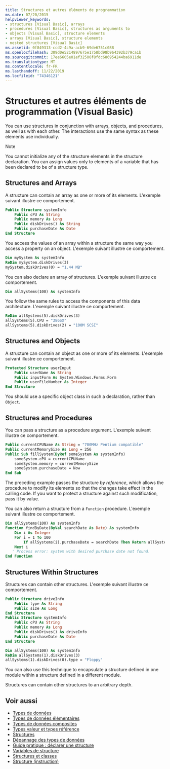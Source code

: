 ```yaml
---
title: Structures et autres éléments de programmation
ms.date: 07/20/2015
helpviewer_keywords:
- structures [Visual Basic], arrays
- procedures [Visual Basic], structures as arguments to
- objects [Visual Basic], structure elements
- arrays [Visual Basic], structure elements
- nested structures [Visual Basic]
ms.assetid: 0f849313-ccd2-4c9a-acb9-69de6751c088
ms.openlocfilehash: 309d0e5214897675e1758bd98b964392b379ca1b
ms.sourcegitcommit: 17ee6605e01ef32506f8fdc686954244ba6911de
ms.translationtype: MT
ms.contentlocale: fr-FR
ms.lasthandoff: 11/22/2019
ms.locfileid: "74346121"
---
```

# <a name="structures-and-other-programming-elements-visual-basic"></a>Structures et autres éléments de programmation (Visual Basic)
You can use structures in conjunction with arrays, objects, and procedures, as well as with each other. The interactions use the same syntax as these elements use individually.  
  
> [!NOTE]
> You cannot initialize any of the structure elements in the structure declaration. You can assign values only to elements of a variable that has been declared to be of a structure type.  
  
## <a name="structures-and-arrays"></a>Structures and Arrays  
 A structure can contain an array as one or more of its elements. L'exemple suivant illustre ce comportement.  
  
```vb  
Public Structure systemInfo  
    Public cPU As String  
    Public memory As Long  
    Public diskDrives() As String  
    Public purchaseDate As Date  
End Structure   
```  
  
 You access the values of an array within a structure the same way you access a property on an object. L'exemple suivant illustre ce comportement.  
  
```vb  
Dim mySystem As systemInfo  
ReDim mySystem.diskDrives(3)  
mySystem.diskDrives(0) = "1.44 MB"  
```  
  
 You can also declare an array of structures. L'exemple suivant illustre ce comportement.  
  
```vb  
Dim allSystems(100) As systemInfo  
```  
  
 You follow the same rules to access the components of this data architecture. L'exemple suivant illustre ce comportement.  
  
```vb  
ReDim allSystems(5).diskDrives(3)  
allSystems(5).CPU = "386SX"  
allSystems(5).diskDrives(2) = "100M SCSI"  
```  
  
## <a name="structures-and-objects"></a>Structures and Objects  
 A structure can contain an object as one or more of its elements. L'exemple suivant illustre ce comportement.  
  
```vb  
Protected Structure userInput  
    Public userName As String  
    Public inputForm As System.Windows.Forms.Form  
    Public userFileNumber As Integer  
End Structure  
```  
  
 You should use a specific object class in such a declaration, rather than `Object`.  
  
## <a name="structures-and-procedures"></a>Structures and Procedures  
 You can pass a structure as a procedure argument. L'exemple suivant illustre ce comportement.  
  
```vb  
Public currentCPUName As String = "700MHz Pentium compatible"  
Public currentMemorySize As Long = 256  
Public Sub fillSystem(ByRef someSystem As systemInfo)  
    someSystem.cPU = currentCPUName  
    someSystem.memory = currentMemorySize  
    someSystem.purchaseDate = Now  
End Sub  
```  
  
 The preceding example passes the structure *by reference*, which allows the procedure to modify its elements so that the changes take effect in the calling code. If you want to protect a structure against such modification, pass it by value.  
  
 You can also return a structure from a `Function` procedure. L'exemple suivant illustre ce comportement.  
  
```vb  
Dim allSystems(100) As systemInfo  
Function findByDate(ByVal searchDate As Date) As systemInfo  
    Dim i As Integer  
    For i = 1 To 100  
        If allSystems(i).purchaseDate = searchDate Then Return allSystems(i)  
    Next i  
   ' Process error: system with desired purchase date not found.  
End Function  
```  
  
## <a name="structures-within-structures"></a>Structures Within Structures  
 Structures can contain other structures. L'exemple suivant illustre ce comportement.  
  
```vb  
Public Structure driveInfo  
    Public type As String  
    Public size As Long  
End Structure  
Public Structure systemInfo  
    Public cPU As String  
    Public memory As Long  
    Public diskDrives() As driveInfo  
    Public purchaseDate As Date  
End Structure  
```  
  
```vb  
Dim allSystems(100) As systemInfo  
ReDim allSystems(1).diskDrives(3)  
allSystems(1).diskDrives(0).type = "Floppy"  
```  
  
 You can also use this technique to encapsulate a structure defined in one module within a structure defined in a different module.  
  
 Structures can contain other structures to an arbitrary depth.  
  
## <a name="see-also"></a>Voir aussi

- [Types de données](../../../../visual-basic/programming-guide/language-features/data-types/index.md)
- [Types de données élémentaires](../../../../visual-basic/programming-guide/language-features/data-types/elementary-data-types.md)
- [Types de données composites](../../../../visual-basic/programming-guide/language-features/data-types/composite-data-types.md)
- [Types valeur et types référence](../../../../visual-basic/programming-guide/language-features/data-types/value-types-and-reference-types.md)
- [Structures](../../../../visual-basic/programming-guide/language-features/data-types/structures.md)
- [Dépannage des types de données](../../../../visual-basic/programming-guide/language-features/data-types/troubleshooting-data-types.md)
- [Guide pratique : déclarer une structure](../../../../visual-basic/programming-guide/language-features/data-types/how-to-declare-a-structure.md)
- [Variables de structure](../../../../visual-basic/programming-guide/language-features/data-types/structure-variables.md)
- [Structures et classes](../../../../visual-basic/programming-guide/language-features/data-types/structures-and-classes.md)
- [Structure (instruction)](../../../../visual-basic/language-reference/statements/structure-statement.md)
